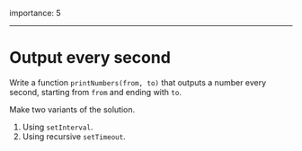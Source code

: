 importance: 5

---

# Output every second

Write a function `printNumbers(from, to)` that outputs a number every second, starting from `from` and ending with `to`.

Make two variants of the solution.

1. Using `setInterval`.
2. Using recursive `setTimeout`.

